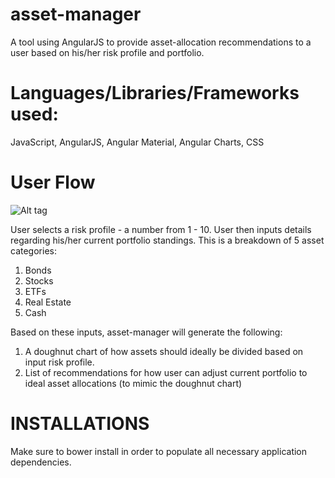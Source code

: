 # asset-manager
A tool using AngularJS to provide asset-allocation recommendations to a user based on his/her risk profile and portfolio.

# Languages/Libraries/Frameworks used: 

JavaScript, AngularJS, Angular Material, Angular Charts, CSS

# User Flow

![Alt tag](http://g.recordit.co/h3tpibVyZ1.gif)


User selects a risk profile - a number from 1 - 10. 
User then inputs details regarding his/her current portfolio standings. This is a breakdown of 5 asset categories: 

  1. Bonds
  2. Stocks
  3. ETFs
  4. Real Estate
  5. Cash

Based on these inputs, asset-manager will generate the following: 

  1. A doughnut chart of how assets should ideally be divided based on input risk profile. 
  2. List of recommendations for how user can adjust current portfolio to ideal asset allocations (to mimic the doughnut chart)

# INSTALLATIONS

Make sure to bower install in order to populate all necessary application dependencies. 






